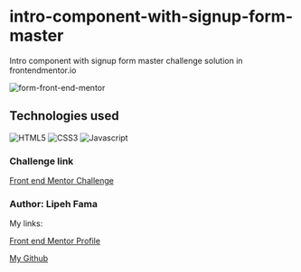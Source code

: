 # intro-component-with-signup-form-master

 Intro component with signup form master challenge solution in frontendmentor.io
 
![form-front-end-mentor](https://user-images.githubusercontent.com/91050670/182834086-0c80caa5-e86d-43f0-b6b2-245a1501cbe2.png)

## Technologies used
![HTML5](https://img.shields.io/badge/html5-%23E34F26.svg?style=for-the-badge&logo=html5&logoColor=white)
![CSS3](https://img.shields.io/badge/css3-%231572B6.svg?style=for-the-badge&logo=css3&logoColor=white)
![Javascript](https://img.shields.io/badge/JavaScript-F7DF1E?style=for-the-badge&logo=javascript&logoColor=black)

### Challenge link
<p><a href="https://www.frontendmentor.io/challenges/intro-component-with-signup-form-5cf91bd49edda32581d28fd1">Front end Mentor Challenge</a></p>

### Author: Lipeh Fama
My links:
<p><a href="https://www.frontendmentor.io/profile/FelipeFama">Front end Mentor Profile</a></p>
<p><a href="https://github.com/FelipeFama">My Github</a></p>

